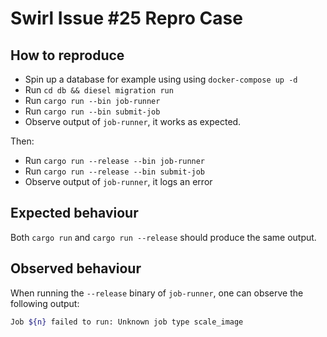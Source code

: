 # Swirl Issue #25 Repro Case

## How to reproduce

- Spin up a database for example using using `docker-compose up -d`
- Run `cd db && diesel migration run`
- Run `cargo run --bin job-runner`
- Run `cargo run --bin submit-job`
- Observe output of `job-runner`, it works as expected.

Then:

- Run `cargo run --release --bin job-runner`
- Run `cargo run --release --bin submit-job`
- Observe output of `job-runner`, it logs an error 

## Expected behaviour

Both `cargo run` and `cargo run --release` should produce the same output.

## Observed behaviour

When running the `--release` binary of `job-runner`, one can observe the following output:

```sh
Job ${n} failed to run: Unknown job type scale_image
```